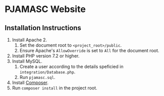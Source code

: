 # PJAMASC Website

## Installation Instructions
1. Install Apache 2.
	1. Set the document root to `<project_root>/public`.
	2. Ensure Apache's `AllowOverride` is set to `All` for the document root.
2. Install PHP version 7.2 or higher.
3. Install MySQL.
	1. Create a user according to the details speficied in `integration/Database.php`.
	2. Run `pjamasc.sql`.
4. Install [Composer](https://getcomposer.org/download/).
5. Run `composer install` in the project root.
